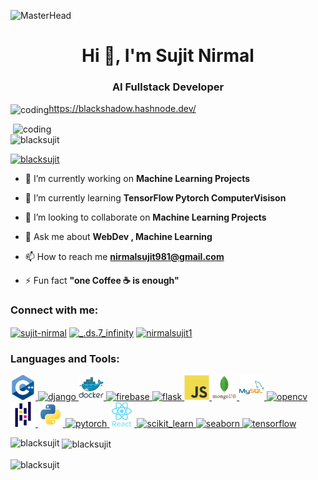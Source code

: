 ![MasterHead](https://theninehertz.com/wp-content/uploads/2020/08/Python-Allows-Multi-tasking.gif)

<h1 align="center">Hi 👋, I'm Sujit Nirmal</h1>
<h3 align="center">AI Fullstack Developer  </h3>


<img align ="center" width="300" alt = "coding" src = "https://media4.giphy.com/media/v1.Y2lkPTc5MGI3NjExcW03OG5nbm5jZ3ZyNmttMGZxcml5aG9sdWJ5anRlemVmc244bmVhYiZlcD12MV9pbnRlcm5hbF9naWZfYnlfaWQmY3Q9Zw/Dy7RKjBdekd1RPaXIw/giphy.webp">https://blackshadow.hashnode.dev/

<img align="right" alt = "coding" width="500" src="https://miro.medium.com/v2/resize:fit:828/format:webp/1*zVnWJtyGOX_kUIDm6ccCfQ.gif">

<p align="left"> <img src="https://komarev.com/ghpvc/?username=blacksujit&label=Profile%20views&color=0e75b6&style=flat" alt="blacksujit" /> </p>

<p align="left"> <a href="https://github.com/ryo-ma/github-profile-trophy"><img src="https://github-profile-trophy.vercel.app/?username=blacksujit" alt="blacksujit" /></a> </p>

- 🔭 I’m currently working on **Machine Learning Projects**

- 🌱 I’m currently learning **TensorFlow Pytorch ComputerVisison**

- 👯 I’m looking to collaborate on **Machine Learning Projects**

- 💬 Ask me about **WebDev , Machine Learning**

- 📫 How to reach me **nirmalsujit981@gmail.com**

- ⚡ Fun fact **"one Coffee ☕ is enough"**

<h3 align="left">Connect with me:</h3>
<p align="left">
<a href="https://linkedin.com/in/sujit-nirmal" target="blank"><img align="center" src="https://raw.githubusercontent.com/rahuldkjain/github-profile-readme-generator/master/src/images/icons/Social/linked-in-alt.svg" alt="sujit-nirmal" height="30" width="40" /></a>
<a href="https://instagram.com/_.ds.7_infinity" target="blank"><img align="center" src="https://raw.githubusercontent.com/rahuldkjain/github-profile-readme-generator/master/src/images/icons/Social/instagram.svg" alt="_.ds.7_infinity" height="30" width="40" /></a>
<a href="https://auth.geeksforgeeks.org/user/nirmalsujit1" target="blank"><img align="center" src="https://raw.githubusercontent.com/rahuldkjain/github-profile-readme-generator/master/src/images/icons/Social/geeks-for-geeks.svg" alt="nirmalsujit1" height="30" width="40" /></a>
</p>

<h3 align="left">Languages and Tools:</h3>
<p align="left"> <a href="https://www.w3schools.com/cpp/" target="_blank" rel="noreferrer"> <img src="https://raw.githubusercontent.com/devicons/devicon/master/icons/cplusplus/cplusplus-original.svg" alt="cplusplus" width="40" height="40"/> </a> <a href="https://www.djangoproject.com/" target="_blank" rel="noreferrer"> <img src="https://cdn.worldvectorlogo.com/logos/django.svg" alt="django" width="40" height="40"/> </a> <a href="https://www.docker.com/" target="_blank" rel="noreferrer"> <img src="https://raw.githubusercontent.com/devicons/devicon/master/icons/docker/docker-original-wordmark.svg" alt="docker" width="40" height="40"/> </a> <a href="https://firebase.google.com/" target="_blank" rel="noreferrer"> <img src="https://www.vectorlogo.zone/logos/firebase/firebase-icon.svg" alt="firebase" width="40" height="40"/> </a> <a href="https://flask.palletsprojects.com/" target="_blank" rel="noreferrer"> <img src="https://www.vectorlogo.zone/logos/pocoo_flask/pocoo_flask-icon.svg" alt="flask" width="40" height="40"/> </a> <a href="https://developer.mozilla.org/en-US/docs/Web/JavaScript" target="_blank" rel="noreferrer"> <img src="https://raw.githubusercontent.com/devicons/devicon/master/icons/javascript/javascript-original.svg" alt="javascript" width="40" height="40"/> </a> <a href="https://www.mongodb.com/" target="_blank" rel="noreferrer"> <img src="https://raw.githubusercontent.com/devicons/devicon/master/icons/mongodb/mongodb-original-wordmark.svg" alt="mongodb" width="40" height="40"/> </a> <a href="https://www.mysql.com/" target="_blank" rel="noreferrer"> <img src="https://raw.githubusercontent.com/devicons/devicon/master/icons/mysql/mysql-original-wordmark.svg" alt="mysql" width="40" height="40"/> </a> <a href="https://opencv.org/" target="_blank" rel="noreferrer"> <img src="https://www.vectorlogo.zone/logos/opencv/opencv-icon.svg" alt="opencv" width="40" height="40"/> </a> <a href="https://pandas.pydata.org/" target="_blank" rel="noreferrer"> <img src="https://raw.githubusercontent.com/devicons/devicon/2ae2a900d2f041da66e950e4d48052658d850630/icons/pandas/pandas-original.svg" alt="pandas" width="40" height="40"/> </a> <a href="https://www.python.org" target="_blank" rel="noreferrer"> <img src="https://raw.githubusercontent.com/devicons/devicon/master/icons/python/python-original.svg" alt="python" width="40" height="40"/> </a> <a href="https://pytorch.org/" target="_blank" rel="noreferrer"> <img src="https://www.vectorlogo.zone/logos/pytorch/pytorch-icon.svg" alt="pytorch" width="40" height="40"/> </a> <a href="https://reactjs.org/" target="_blank" rel="noreferrer"> <img src="https://raw.githubusercontent.com/devicons/devicon/master/icons/react/react-original-wordmark.svg" alt="react" width="40" height="40"/> </a> <a href="https://scikit-learn.org/" target="_blank" rel="noreferrer"> <img src="https://upload.wikimedia.org/wikipedia/commons/0/05/Scikit_learn_logo_small.svg" alt="scikit_learn" width="40" height="40"/> </a> <a href="https://seaborn.pydata.org/" target="_blank" rel="noreferrer"> <img src="https://seaborn.pydata.org/_images/logo-mark-lightbg.svg" alt="seaborn" width="40" height="40"/> </a> <a href="https://www.tensorflow.org" target="_blank" rel="noreferrer"> <img src="https://www.vectorlogo.zone/logos/tensorflow/tensorflow-icon.svg" alt="tensorflow" width="40" height="40"/> </a> </p>

<p><img align="left" src="https://github-readme-stats.vercel.app/api/top-langs?username=blacksujit&show_icons=true&locale=en&layout=compact" alt="blacksujit" /></p>

<p>&nbsp;<img align="center" src="https://github-readme-stats.vercel.app/api?username=blacksujit&show_icons=true&locale=en" alt="blacksujit" /></p>

<p><img align="center" src="https://github-readme-streak-stats.herokuapp.com/?user=blacksujit&" alt="blacksujit" /></p>


